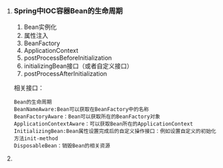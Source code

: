 1. ### Spring中IOC容器Bean的生命周期

   1. Bean实例化  
   2. 属性注入  
   3. BeanFactory   
   4. ApplicationContext  
   5. postProcessBeforeInitialization
   6. initializingBean接口（或者自定义接口） 
   7. postProcessAfterInitialization

   相关接口：

   ```
   Bean的生命周期 
   BeanNameAware:Bean可以获取在BeanFactory中的名称 
   BeanFactoryAware：Bean可以获取所在的BeanFactory对象 
   ApplicationContextAware：可以获取Bean所在的ApplicationContext 
   InitializingBean:Bean属性设置完成后的自定义操作接口：例如设置自定义的初始化方法init-method 
   DisposableBean：销毁Bean的相关资源
   ```

2. 